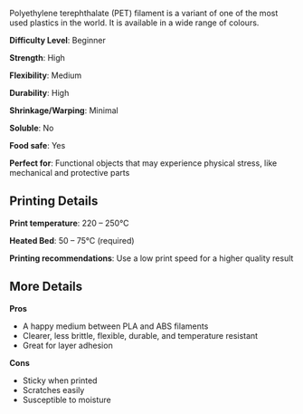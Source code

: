 ﻿Polyethylene terephthalate (PET) filament is a variant of one of the most used plastics in the world. It is available in a wide range of colours.

**Difficulty Level**: Beginner

**Strength**: High

**Flexibility**: Medium

**Durability**: High

**Shrinkage/Warping**: Minimal

**Soluble**: No

**Food safe**: Yes

**Perfect for**: Functional objects that may experience physical stress, like mechanical and protective parts

## Printing Details

**Print temperature**: 220 – 250°C

**Heated Bed**: 50 – 75°C (required)

**Printing recommendations**: Use a low print speed for a higher quality result

## More Details

**Pros**

 - A happy medium between PLA and ABS filaments
 - Clearer, less brittle, flexible, durable, and temperature resistant
 - Great for layer adhesion

**Cons**

 - Sticky when printed
 - Scratches easily
 - Susceptible to moisture

